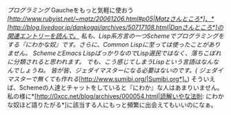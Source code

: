 *プログラミング* Gaucheをもっと気軽に使おう
*[http://www.rubyist.net/~matz/20061206.html#p05|Matzさんところ*]、*[http://blog.livedoor.jp/dankogai/archives/50717108.html|Danさんところ*]の関連エントリーを読んで。
私も、Lisp系方言の一つSchemeでプログラミングをする『にわかな奴』です。さらに、Common Lispに至っては使ったことがありません。
SchemeとEmacs LispばっかりなのでLisp選民ではなく、落ちこぼれに分類されると思われます。
でも、こう感じてしまうLispという言語はなんなんでしょうね。
皆が皆、ジェダイマスターになる必要はないのです。( ジェダイマスターで無くても作れる*[http://www.sumibi.org/|Sumibi.org*]。)
そういえば、Schemeの人達とチャットをしていると『にわか』な人はあまりいません。
私の様に*[http://0xcc.net/blog/archives/000054.html|読解いやな法則: にわかな奴ほど語りたがる*]に該当する人にもっと頻繁に出会えてもいいのになぁ。
